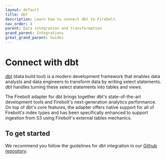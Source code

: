 ```yaml
---
layout: default
title: dbt
description: Learn how to connect dbt to Firebolt.
nav_order: 4
parent: Data integration and transformation
grand_parent: Integrations
great_grand_parent: Guides
---
```


# Connect with dbt

[dbt](https://www.getdbt.com) (data build tool) is a modern development framework that enables data analysts and data engineers to transform data by writing select statements. dbt handles turning these select statements into tables and views.

The Firebolt adapter for dbt brings together dbt's state-of-the-art development tools and Firebolt's next-generation analytics performance. On top of dbt's core features, the adapter offers native support for all of Firebolt's index types and has been specifically enhanced to support ingestion from S3 using Firebolt's external tables mechanics.

## To get started

We recommend you follow the guidelines for dbt integration in our [Github repository](https://github.com/firebolt-db/dbt-firebolt).
